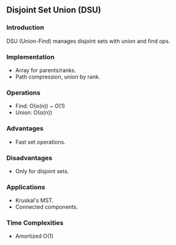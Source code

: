 ## Disjoint Set Union (DSU)

### Introduction
DSU (Union-Find) manages disjoint sets with union and find ops.

### Implementation
- Array for parents/ranks.
- Path compression, union by rank.

### Operations
- Find: O(α(n)) ~ O(1)
- Union: O(α(n))

### Advantages
- Fast set operations.

### Disadvantages
- Only for disjoint sets.

### Applications
- Kruskal's MST.
- Connected components.

### Time Complexities
- Amortized O(1)